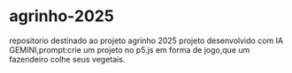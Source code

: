 # agrinho-2025
repositorio destinado ao projeto agrinho 2025
projeto desenvolvido com IA GEMINI,prompt:crie um projeto no p5.js em forma de jogo,que um fazendeiro colhe seus vegetais.
